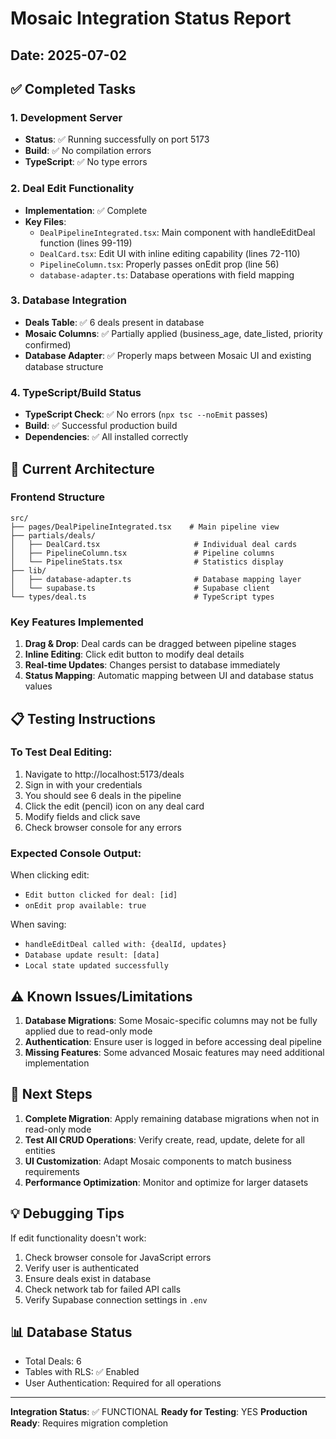 # Mosaic Integration Status Report

## Date: 2025-07-02

## ✅ Completed Tasks

### 1. Development Server
- **Status**: ✅ Running successfully on port 5173
- **Build**: ✅ No compilation errors
- **TypeScript**: ✅ No type errors

### 2. Deal Edit Functionality
- **Implementation**: ✅ Complete
- **Key Files**:
  - `DealPipelineIntegrated.tsx`: Main component with handleEditDeal function (lines 99-119)
  - `DealCard.tsx`: Edit UI with inline editing capability (lines 72-110)
  - `PipelineColumn.tsx`: Properly passes onEdit prop (line 56)
  - `database-adapter.ts`: Database operations with field mapping

### 3. Database Integration
- **Deals Table**: ✅ 6 deals present in database
- **Mosaic Columns**: ✅ Partially applied (business_age, date_listed, priority confirmed)
- **Database Adapter**: ✅ Properly maps between Mosaic UI and existing database structure

### 4. TypeScript/Build Status
- **TypeScript Check**: ✅ No errors (`npx tsc --noEmit` passes)
- **Build**: ✅ Successful production build
- **Dependencies**: ✅ All installed correctly

## 🔧 Current Architecture

### Frontend Structure
```
src/
├── pages/DealPipelineIntegrated.tsx    # Main pipeline view
├── partials/deals/
│   ├── DealCard.tsx                     # Individual deal cards
│   ├── PipelineColumn.tsx               # Pipeline columns
│   └── PipelineStats.tsx                # Statistics display
├── lib/
│   ├── database-adapter.ts              # Database mapping layer
│   └── supabase.ts                      # Supabase client
└── types/deal.ts                        # TypeScript types
```

### Key Features Implemented
1. **Drag & Drop**: Deal cards can be dragged between pipeline stages
2. **Inline Editing**: Click edit button to modify deal details
3. **Real-time Updates**: Changes persist to database immediately
4. **Status Mapping**: Automatic mapping between UI and database status values

## 📋 Testing Instructions

### To Test Deal Editing:
1. Navigate to http://localhost:5173/deals
2. Sign in with your credentials
3. You should see 6 deals in the pipeline
4. Click the edit (pencil) icon on any deal card
5. Modify fields and click save
6. Check browser console for any errors

### Expected Console Output:
When clicking edit:
- `Edit button clicked for deal: [id]`
- `onEdit prop available: true`

When saving:
- `handleEditDeal called with: {dealId, updates}`
- `Database update result: [data]`
- `Local state updated successfully`

## ⚠️ Known Issues/Limitations

1. **Database Migrations**: Some Mosaic-specific columns may not be fully applied due to read-only mode
2. **Authentication**: Ensure user is logged in before accessing deal pipeline
3. **Missing Features**: Some advanced Mosaic features may need additional implementation

## 🚀 Next Steps

1. **Complete Migration**: Apply remaining database migrations when not in read-only mode
2. **Test All CRUD Operations**: Verify create, read, update, delete for all entities
3. **UI Customization**: Adapt Mosaic components to match business requirements
4. **Performance Optimization**: Monitor and optimize for larger datasets

## 💡 Debugging Tips

If edit functionality doesn't work:
1. Check browser console for JavaScript errors
2. Verify user is authenticated
3. Ensure deals exist in database
4. Check network tab for failed API calls
5. Verify Supabase connection settings in `.env`

## 📊 Database Status
- Total Deals: 6
- Tables with RLS: ✅ Enabled
- User Authentication: Required for all operations

---

**Integration Status**: ✅ FUNCTIONAL
**Ready for Testing**: YES
**Production Ready**: Requires migration completion